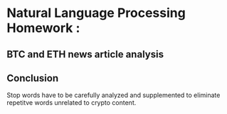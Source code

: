 # Natural Language Processing Homework : 
## BTC and ETH news article analysis

## Conclusion

Stop words have to be carefully analyzed and supplemented to eliminate repetitve words
unrelated to crypto content. 
